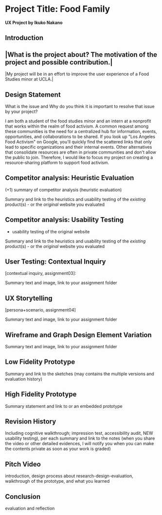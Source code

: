 # Project Title: Food Family

**UX Project by Ikuko Nakano**

## Introduction

|What is the project about? The motivation of the project and possible contribution.|
---
|My project will be in an effort to improve the user experience of a Food Studies minor at UCLA.|


## Design Statement

What is the issue and Why do you think it is important to resolve that issue by your project? 

I am both a student of the food studies minor and an intern at a nonprofit that works within the realm of food activism. A common request among these communities is the need for a centralized hub for information, events, opportunities, and collaborations to be shared. If you look up "Los Angeles Food Activism" on Google, you'll quickly find the scattered links that only lead to specific organizations and their internal events. Other alternatives that consolidate resources are often in private communities and don't allow the public to join. Therefore, I would like to focus my project on creating a resource-sharing platform to support food activism.

## Competitor analysis: Heuristic Evaluation

(+1) summary of competitor analysis (heuristic evaluation) 

Summary and link to the heuristics and usability testing of the *existing* product(s) - or the *original* website you evaluated


## Competitor analysis: Usability Testing

+ usability testing of the original website

Summary and link to the heuristics and usability testing of the *existing* product(s) - or the *original* website you evaluated


## User Testing: Contextual Inquiry

[contextual inquiry, assignment03]:

Summary text and image, link to your assignment folder


## UX Storytelling

[persona+scenario, assignment04]

Summary text and image, link to your assignment folder


## Wireframe and Graph Design Element Variation

Summary text and image, link to your assignment folder


## Low Fidelity Prototype

Summary and link to the sketches (may contains the multiple versions and evaluation history)


## High Fidelity Prototype

Summary statement and link to or an embedded prototype

## Revision History

Including cognitive walkthrough; impression test, accessibility audit, NEW usability testing), per each summary and link to the notes (when you share the video or other detailed evidences, I will notify you when you can make the contents private as soon as your work is graded)

## Pitch Video

introduction, design process about research-design-evaluation, walkthrough of the prototype, and what you learned  

## Conclusion

evaluation and reflection
